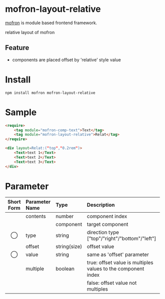 # mofron-layout-relative
[mofron](https://mofron.github.io/mofron/) is module based frontend framework.

relative layout of mofron

## Feature
 - components are placed offset by 'relative' style value

# Install
```
npm install mofron mofron-layout-relative
```

# Sample
```html
<require>
    <tag module="mofron-comp-text">Text</tag>
    <tag module="mofron-layout-relative">Relat</tag>
</require>

<div layout=Relat:("top","0.2rem")>
    <Text>text 1</Text>
    <Text>text 2</Text>
    <Text>text 3</Text>
</div>
```

# Parameter

| Short<br>Form | Parameter Name | Type | Description |
|:-------------:|:---------------|:-----|:------------|
| | contents | number | component index |
| | | component | target component |
| ◯  | type | string | direction type ["top"/"right"/"bottom"/"left"] |
| | offset | string(size) | offset value |
| ◯  | value | string | same as 'offset' parameter |
| | multiple | boolean | true: offset value is multiples values to the component index |
| | | | false: offset value not multiples |

